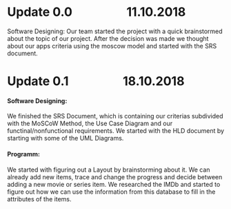 # Update 0.0  &nbsp;&nbsp;&nbsp;&nbsp;&nbsp;&nbsp;&nbsp;&nbsp;&nbsp;&nbsp;&nbsp;&nbsp;&nbsp;&nbsp;&nbsp;&nbsp;&nbsp; 11.10.2018
Software Designing:
Our team started the project with a quick brainstormed about the topic of our project.
After the decision was made we thought about our apps criteria using the moscow model and started with the SRS document.

# Update 0.1  &nbsp;&nbsp;&nbsp;&nbsp;&nbsp;&nbsp;&nbsp;&nbsp;&nbsp;&nbsp;&nbsp;&nbsp;&nbsp;&nbsp;&nbsp;&nbsp;&nbsp; 18.10.2018
#### Software Designing:
We finished the SRS Document, which is containing our criterias subdivided with the MoSCoW Method, the Use Case Diagram and our functinal/nonfunctional requirements. 
We started with the HLD document by starting with some of the UML Diagrams.
#### Programm:
We started with figuring out a Layout by brainstorming about it.
We can already add new items, trace and change the progress and decide between adding a new movie or series item.
We researched the IMDb and started to figure out how we can use the information from this database to fill in the attributes of the items.

